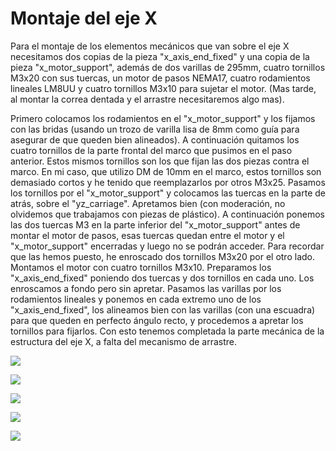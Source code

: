 # Montaje del eje X

Para el montaje de los elementos mecánicos que van sobre el eje X necesitamos dos copias de la pieza "x_axis_end_fixed" y una copia de la pieza "x_motor_support", además de dos varillas de 295mm, cuatro tornillos M3x20 con sus tuercas, un motor de pasos NEMA17, cuatro rodamientos lineales LM8UU y cuatro tornillos M3x10 para sujetar el motor. (Mas tarde, al montar la correa dentada y el arrastre necesitaremos algo mas). 

Primero colocamos los rodamientos en el "x_motor_support" y los fijamos con las bridas (usando un trozo de varilla lisa de 8mm como guía para asegurar de que queden bien alineados). A continuación quitamos los cuatro tornillos de la parte frontal del marco que pusimos en el paso anterior. Estos mismos tornillos son los que fijan las dos piezas contra el marco. En mi caso, que utilizo DM de 10mm en el marco, estos tornillos son demasiado cortos y he tenido que reemplazarlos por otros M3x25. Pasamos los tornillos por el "x_motor_support" y colocamos las tuercas en la parte de atrás, sobre el "yz_carriage". Apretamos bien (con moderación, no olvidemos que trabajamos con piezas de plástico). A continuación ponemos las dos tuercas M3 en la parte inferior del "x_motor_support" antes de montar el motor de pasos, esas tuercas quedan entre el motor y el "x_motor_support" encerradas y luego no se podrán acceder. Para recordar que las hemos puesto, he enroscado dos tornillos M3x20 por el otro lado. Montamos el motor con cuatro tornillos M3x10. Preparamos los "x_axis_end_fixed" poniendo dos tuercas  y dos  tornillos en cada uno. Los enroscamos a fondo pero sin apretar. Pasamos las varillas por los rodamientos lineales y ponemos en cada extremo uno de los "x_axis_end_fixed", los alineamos bien con las varillas (con una escuadra) para que queden en perfecto ángulo recto, y procedemos a apretar los tornillos para fijarlos. Con esto tenemos completada la parte mecánica de la estructura del eje X, a falta del mecanismo de arrastre.

![](https://lh3.googleusercontent.com/nTXifmAkejIIMfNE4yrvIx2GYO0WG2cg9P_vqm2q5OWnV5ccwX2bwnupNy8aSRdv6g1Yfje9sA=w1920-h1080-rw-no)

![](https://lh3.googleusercontent.com/WVgZT_OIIDzGNOnWdikL7DVxWksChpBThYL_q2yLV0LXUzI3XIwOe1_z9FMaDW2agYmGSTgHCQ=w1920-h1080-rw-no)

![](https://lh3.googleusercontent.com/HeQ4gomv19tPpY4i9_N9KXWZyZhrM98316nKTnaP1uVVG8qAR6o3YlsgroPNeVceSvqGtrA2Iw=w1920-h1080-rw-no)

![](https://lh3.googleusercontent.com/ToRBQPBHUUVb_tjFoyGOkXGLtZtM_HuQFWrPYTgAzLj_kixYNOs9eLjKgVu75BT49DSRml8BSA=w1920-h1080-rw-no)

![](https://lh3.googleusercontent.com/5haPbxK1_K69uyEohDxwwSfC_KxqfZUm_OYwlToQwloRgATRRkPcOa-4aRWsk4tAUVZ4vt0jqg=w1920-h1080-rw-no)